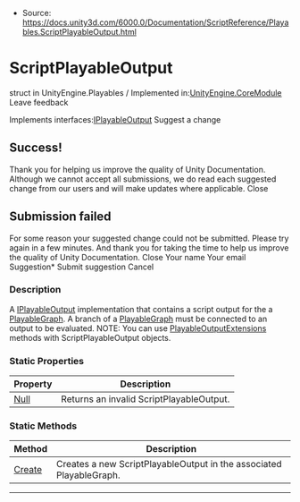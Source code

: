 * Source: https://docs.unity3d.com/6000.0/Documentation/ScriptReference/Playables.ScriptPlayableOutput.html

# ScriptPlayableOutput
struct in UnityEngine.Playables
/
Implemented in:[UnityEngine.CoreModule](https://docs.unity3d.com/6000.0/Documentation/ScriptReference/UnityEngine.CoreModule.html)
Leave feedback
  

Implements interfaces:[IPlayableOutput](https://docs.unity3d.com/6000.0/Documentation/ScriptReference/Playables.IPlayableOutput.html)
Suggest a change
## Success!
Thank you for helping us improve the quality of Unity Documentation. Although we cannot accept all submissions, we do read each suggested change from our users and will make updates where applicable.
Close
## Submission failed
For some reason your suggested change could not be submitted. Please <a>try again</a> in a few minutes. And thank you for taking the time to help us improve the quality of Unity Documentation.
Close
Your name Your email Suggestion* Submit suggestion
Cancel
### Description
A [IPlayableOutput](https://docs.unity3d.com/6000.0/Documentation/ScriptReference/Playables.IPlayableOutput.html) implementation that contains a script output for the a [PlayableGraph](https://docs.unity3d.com/6000.0/Documentation/ScriptReference/Playables.PlayableGraph.html).
A branch of a [PlayableGraph](https://docs.unity3d.com/6000.0/Documentation/ScriptReference/Playables.PlayableGraph.html) must be connected to an output to be evaluated.
NOTE: You can use [PlayableOutputExtensions](https://docs.unity3d.com/6000.0/Documentation/ScriptReference/Playables.PlayableOutputExtensions.html) methods with ScriptPlayableOutput objects.
### Static Properties
Property | Description  
---|---  
[Null](https://docs.unity3d.com/6000.0/Documentation/ScriptReference/Playables.ScriptPlayableOutput.Null.html) | Returns an invalid ScriptPlayableOutput.  
### Static Methods
Method | Description  
---|---  
[Create](https://docs.unity3d.com/6000.0/Documentation/ScriptReference/Playables.ScriptPlayableOutput.Create.html) | Creates a new ScriptPlayableOutput in the associated PlayableGraph.  
* * *
